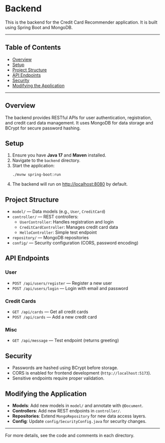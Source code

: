 # Backend

This is the backend for the Credit Card Recommender application. It is built using Spring Boot and MongoDB.

---

## Table of Contents
- [Overview](#overview)
- [Setup](#setup)
- [Project Structure](#project-structure)
- [API Endpoints](#api-endpoints)
- [Security](#security)
- [Modifying the Application](#modifying-the-application)

---

## Overview
The backend provides RESTful APIs for user authentication, registration, and credit card data management. It uses MongoDB for data storage and BCrypt for secure password hashing.

## Setup
1. Ensure you have **Java 17** and **Maven** installed.
2. Navigate to the `backend` directory.
3. Start the application:
   ```bash
   ./mvnw spring-boot:run
   ```
4. The backend will run on [http://localhost:8080](http://localhost:8080) by default.

## Project Structure
- `model/` — Data models (e.g., `User`, `CreditCard`)
- `controller/` — REST controllers:
  - `UserController`: Handles registration and login
  - `CreditCardController`: Manages credit card data
  - `HelloController`: Simple test endpoint
- `repository/` — MongoDB repositories
- `config/` — Security configuration (CORS, password encoding)

## API Endpoints
### User
- `POST /api/users/register` — Register a new user
- `POST /api/users/login` — Login with email and password

### Credit Cards
- `GET /api/cards` — Get all credit cards
- `POST /api/cards` — Add a new credit card

### Misc
- `GET /api/message` — Test endpoint (returns greeting)

## Security
- Passwords are hashed using BCrypt before storage.
- CORS is enabled for frontend development (`http://localhost:5173`).
- Sensitive endpoints require proper validation.

## Modifying the Application
- **Models**: Add new models in `model/` and annotate with `@Document`.
- **Controllers**: Add new REST endpoints in `controller/`.
- **Repositories**: Extend `MongoRepository` for new data access layers.
- **Config**: Update `config/SecurityConfig.java` for security changes.

---

For more details, see the code and comments in each directory.

